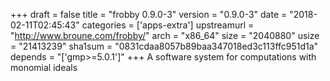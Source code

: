 +++
draft = false
title = "frobby 0.9.0-3"
version = "0.9.0-3"
date = "2018-02-11T02:45:43"
categories = ['apps-extra']
upstreamurl = "http://www.broune.com/frobby/"
arch = "x86_64"
size = "2040880"
usize = "21413239"
sha1sum = "0831cdaa8057b89baa347018ed3c113ffc951d1a"
depends = "['gmp>=5.0.1']"
+++
A software system for computations with monomial ideals